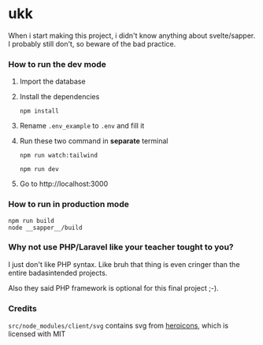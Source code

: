# ukk
When i start making this project, i didn't know anything about svelte/sapper.
I probably still don't, so beware of the bad practice.

### How to run the dev mode

1. Import the database

2. Install the dependencies
   ```
   npm install
   ```

3. Rename `.env_example` to `.env` and fill it
   
4. Run these two command in **separate** terminal
   ```
   npm run watch:tailwind
   ```
   ```
   npm run dev
   ```

4. Go to http://localhost:3000


### How to run in production mode
```
npm run build
node __sapper__/build
```

### Why not use PHP/Laravel like your teacher tought to you?
I just don't like PHP syntax. Like bruh that thing is even cringer than the entire badasintended projects.

Also they said PHP framework is optional for this final project ;-).

### Credits
`src/node_modules/client/svg` contains svg from [heroicons](https://github.com/tailwindlabs/heroicons), which is licensed with MIT
